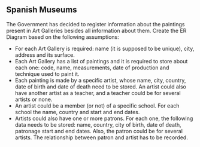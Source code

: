 ## Spanish Museums 

The Government has decided to register information about the paintings present in Art Galleries besides all information about them. Create the ER Diagram based on the following assumptions:

- For each Art Gallery is required: name (it is supposed to be unique), city, address and its surface.
- Each Art Gallery has a list of paintings and it is required to store about each one: code, name, measurements, date of production and technique used to paint it.
- Each painting is made by a specific artist, whose name, city, country, date of birth and date of death need to be stored. An artist could also have another artist as a teacher, and a teacher could be for several artists or none.
- An artist could be a member (or not) of a specific school. For each school the name, country and start and end dates.
- Artists could also have one or more patrons. For each one, the following data needs to be stored: name, country, city of birth, date of death, patronage start and end dates. Also, the patron could be for several artists. The relationship between patron and artist has to be recorded.
